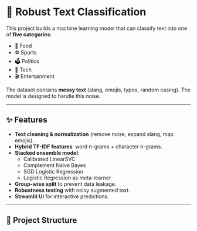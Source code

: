 # 🧠 Robust Text Classification

This project builds a machine learning model that can classify text into one of **five categories**:
- 🍔 Food  
- ⚽ Sports  
- 🗳️ Politics  
- 📱 Tech  
- 🎬 Entertainment  

The dataset contains **messy text** (slang, emojis, typos, random casing). The model is designed to handle this noise.

---

## ✨ Features
- **Text cleaning & normalization** (remove noise, expand slang, map emojis).
- **Hybrid TF-IDF features**: word n-grams + character n-grams.
- **Stacked ensemble model**:
  - Calibrated LinearSVC  
  - Complement Naive Bayes  
  - SGD Logistic Regression  
  - Logistic Regression as meta-learner  
- **Group-wise split** to prevent data leakage.
- **Robustness testing** with noisy augmented text.
- **Streamlit UI** for interactive predictions.

---

## 📂 Project Structure
